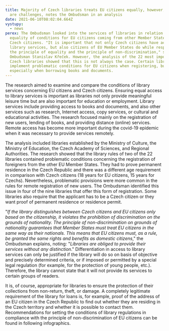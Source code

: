 ```yaml
---
title: Majority of Czech libraries treats EU citizens equally, however, there
  are challenges, notes the Ombudsman in an analysis
date: 2021-06-10T08:02:04.664Z
vystupy:
  - news
perex: The Ombudsman looked into the services of libraries in relation to
  equality of conditions for EU citizens coming from other Member States and
  Czech citizens. "It is important that not only Czech citizens have access to
  library services, but also citizens of EU Member States do while respecting
  the principle of equality and the principle of non-discrimination," said the
  Ombudsman Stanislav Křeček. However, the analysis of the 22 most important
  Czech libraries showed that this is not always the case. Certain libraries
  implement problematic conditions for EU citizens when registering, but
  especially when borrowing books and documents.
---
```

<p>The research aimed to examine and compare the conditions of library services concerning EU citizens and Czech citizens. Ensuring equal access to library services is important as libraries not only provide meaningful leisure time but are also important for education or employment. Library services include providing access to books and documents, and also other services such as research, Internet access, copy services, or cultural and educational activities. The research focused mainly on the registration of new users, lending of books, and providing distance (online) services. Remote access has become more important during the covid-19 epidemic when it was necessary to provide services remotely.</p>
<p>The analysis included libraries established by the Ministry of Culture, the Ministry of Education, the Czech Academy of Sciences, and Regional Authorities. The research showed that the library rules of two of the 22 libraries contained problematic conditions concerning the registration of foreigners from the other EU Member States. They had to prove permanent residence in the Czech Republic and there was a different age requirement in comparison with Czech citizens (18 years for EU citizens, 15 years for Czechs). Nevertheless, problematic provisions were more common in the rules for remote registration of new users. The Ombudsman identified this issue in four of the nine libraries that offer this form of registration. Some libraries also require that the applicant has to be a Czech citizen or they want proof of permanent residence or residence permit.</p>
<p>"<em>If the library distinguishes between Czech citizens and EU citizens only based on the citizenship, it violates the prohibition of discrimination on the grounds of nationality. The principle of non-discrimination on grounds of nationality guarantees that Member States must treat EU citizens in the same way as their nationals. This means that EU citizens must, as a rule, be granted the same rights and benefits as domestic citizens</em>," the Ombudsman explains, noting: "<em>Libraries are obliged to provide their services without any distinction</em>." Differentiation in access to library services can only be justified if the library will do so on basis of objective and precisely determined criteria, or if imposed or permitted by a special legal regulation (for example, for the protection of young people, etc.). Therefore, the library cannot state that it will not provide its services to certain groups of readers.</p>
<p>It is, of course, appropriate for libraries to ensure the protection of their collections from non-return, theft, or damage. A completely legitimate requirement of the library for loans is, for example, proof of the address of an EU citizen in the Czech Republic to find out whether they are residing in the Czech territory and whether it is possible to contact them.<br>
Recommendations for setting the conditions of library regulations in compliance with the principle of non-discrimination of EU citizens can be found in following infographics.</p>
